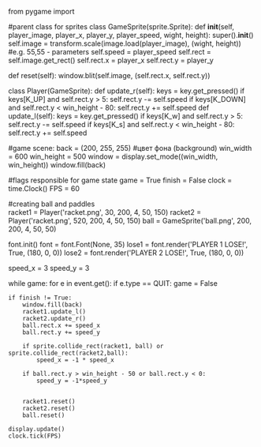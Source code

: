 
from pygame import 
 
#parent class for sprites
class GameSprite(sprite.Sprite):
   def __init__(self, player_image, player_x, player_y, player_speed, wight, height):
       super().__init__()
       self.image = transform.scale(image.load(player_image), (wight, height)) #e.g. 55,55 - parameters
       self.speed = player_speed
       self.rect = self.image.get_rect()
       self.rect.x = player_x
       self.rect.y = player_y
 
   def reset(self):
       window.blit(self.image, (self.rect.x, self.rect.y))
 
class Player(GameSprite):
   def update_r(self):
       keys = key.get_pressed()
       if keys[K_UP] and self.rect.y > 5:
           self.rect.y -= self.speed
       if keys[K_DOWN] and self.rect.y < win_height - 80:
           self.rect.y += self.speed
   def update_l(self):
       keys = key.get_pressed()
       if keys[K_w] and self.rect.y > 5:
           self.rect.y -= self.speed
       if keys[K_s] and self.rect.y < win_height - 80:
           self.rect.y += self.speed
 
#game scene:
back = (200, 255, 255) #цвет фона (background)
win_width = 600
win_height = 500
window = display.set_mode((win_width, win_height))
window.fill(back)
 
#flags responsible for game state
game = True
finish = False
clock = time.Clock()
FPS = 60
 
#creating ball and paddles   
racket1 = Player('racket.png', 30, 200, 4, 50, 150) 
racket2 = Player('racket.png', 520, 200, 4, 50, 150)
ball = GameSprite('ball.png', 200, 200, 4, 50, 50)
 
font.init()
font = font.Font(None, 35)
lose1 = font.render('PLAYER 1 LOSE!', True, (180, 0, 0))
lose2 = font.render('PLAYER 2 LOSE!', True, (180, 0, 0))
 
speed_x = 3
speed_y = 3
 
while game:
    for e in event.get():
        if e.type == QUIT:
            game = False
  
    if finish != True:
        window.fill(back)
        racket1.update_l()
        racket2.update_r()
        ball.rect.x += speed_x
        ball.rect.y += speed_y

        if sprite.collide_rect(racket1, ball) or sprite.collide_rect(racket2,ball):
            speed_x = -1 * speed_x

        if ball.rect.y > win_height - 50 or ball.rect.y < 0:
            speed_y = -1*speed_y
      
 
        racket1.reset()
        racket2.reset()
        ball.reset()
 
    display.update()
    clock.tick(FPS)
